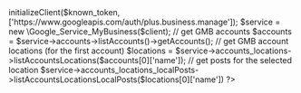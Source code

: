 <?php
//
// oauth2 code here to get a token etc., then proceed with a returned token
//
$client = $this->initializeClient($known_token, ['https://www.googleapis.com/auth/plus.business.manage']);
$service = new \Google_Service_MyBusiness($client);
// get GMB accounts
$accounts = $service->accounts->listAccounts()->getAccounts();
// get GMB account locations (for the first account)
$locations = $service->accounts_locations->listAccountsLocations($accounts[0]['name']);
// get posts for the selected location
$service->accounts_locations_localPosts->listAccountsLocationsLocalPosts($locations[0]['name'])
?>
